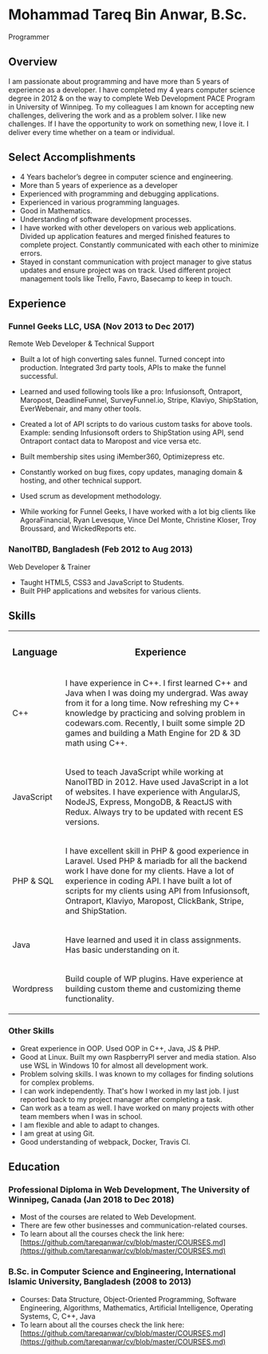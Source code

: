 # Mohammad Tareq Bin Anwar, B.Sc.

Programmer

## Overview

I am passionate about programming and have more than 5 years of experience as a developer. I have completed my 4 years computer science degree in 2012 & on the way to complete Web Development PACE Program in University of Winnipeg. To my colleagues I am known for accepting new challenges, delivering the work and as a problem solver. I like new challenges. If I have the opportunity to work on something new, I love it. I deliver every time whether on a team or individual.

## Select Accomplishments

*   4 Years bachelor’s degree in computer science and engineering.
*   More than 5 years of experience as a developer
*   Experienced with programming and debugging applications.
*   Experienced in various programming languages.
*   Good in Mathematics.
*   Understanding of software development processes.
*   I have worked with other developers on various web applications. Divided up application features and merged finished features to complete project. Constantly communicated with each other to minimize errors.
*   Stayed in constant communication with project manager to give status updates and ensure project was on track. Used different project management tools like Trello, Favro, Basecamp to keep in touch.

## Experience

### Funnel Geeks LLC, USA (Nov 2013 to Dec 2017)

Remote Web Developer & Technical Support

*   Built a lot of high converting sales funnel. Turned concept into production. Integrated 3rd party tools, APIs to make the funnel successful.
*   Learned and used following tools like a pro: Infusionsoft, Ontraport, Maropost, DeadlineFunnel, SurveyFunnel.io, Stripe, Klaviyo, ShipStation, EverWebenair, and many other tools.
*   Created a lot of API scripts to do various custom tasks for above tools. Example: sending Infusionsoft orders to ShipStation using API, send Ontraport contact data to Maropost and vice versa etc.
*   Built membership sites using iMember360, Optimizepress etc.
*   Constantly worked on bug fixes, copy updates, managing domain & hosting, and other technical support.
*   Used scrum as development methodology.

* While working for Funnel Geeks, I have worked with a lot big clients like AgoraFinancial, Ryan Levesque, Vince Del Monte, Christine Kloser, Troy Broussard, and WickedReports etc.

### NanoITBD, Bangladesh (Feb 2012 to Aug 2013)

Web Developer & Trainer

*   Taught HTML5, CSS3 and JavaScript to Students.
*   Built PHP applications and websites for various clients.

## Skills

<table>

<tbody>

<tr>

<th>

### Language

</th>

<th>

### Experience

</th>

</tr>

<tr>

<td>

C++

</td>

<td>

I have experience in C++. I first learned C++ and Java when I was doing my undergrad. Was away from it for a long time. Now refreshing my C++ knowledge by practicing and solving problem in codewars.com. Recently, I built some simple 2D games and building a Math Engine for 2D & 3D math using C++.

</td>

</tr>

<tr>

<td>

JavaScript

</td>

<td>

Used to teach JavaScript while working at NanoITBD in 2012. Have used JavaScript in a lot of websites. I have experience with AngularJS, NodeJS, Express, MongoDB, & ReactJS with Redux. Always try to be updated with recent ES versions.

</td>

</tr>

<tr>

<td>

PHP & SQL

</td>

<td>

I have excellent skill in PHP & good experience in Laravel. Used PHP & mariadb for all the backend work I have done for my clients. Have a lot of experience in coding API. I have built a lot of scripts for my clients using API from Infusionsoft, Ontraport, Klaviyo, Maropost, ClickBank, Stripe, and ShipStation.

</td>

</tr>

<tr>

<td>

Java

</td>

<td>

Have learned and used it in class assignments. Has basic understanding on it.

</td>

</tr>

<tr>

<td>

Wordpress

</td>

<td>

Build couple of WP plugins. Have experience at building custom theme and customizing theme functionality.

</td>

</tr>

</tbody>

</table>

### Other Skills

*   Great experience in OOP. Used OOP in C++, Java, JS & PHP.
*   Good at Linux. Built my own RaspberryPI server and media station. Also use WSL in Windows 10 for almost all development work.
*   Problem solving skills. I was known to my collages for finding solutions for complex problems.
*   I can work independently. That's how I worked in my last job. I just reported back to my project manager after completing a task.
*   Can work as a team as well. I have worked on many projects with other team members when I was in school.
*   I am flexible and able to adapt to changes.
*   I am great at using Git.
*   Good understanding of webpack, Docker, Travis CI.

## Education

### Professional Diploma in Web Development, The University of Winnipeg, Canada (Jan 2018 to Dec 2018)

*   Most of the courses are related to Web Development.
*   There are few other businesses and communication-related courses.
*   To learn about all the courses check the link here: [https://github.com/tareqanwar/cv/blob/master/COURSES.md](https://github.com/tareqanwar/cv/blob/master/COURSES.md)

### B.Sc. in Computer Science and Engineering, International Islamic University, Bangladesh (2008 to 2013)

*   Courses: Data Structure, Object-Oriented Programming, Software Engineering, Algorithms, Mathematics, Artificial Intelligence, Operating Systems, C, C++, Java
*   To learn about all the courses check the link here: [https://github.com/tareqanwar/cv/blob/master/COURSES.md](https://github.com/tareqanwar/cv/blob/master/COURSES.md)